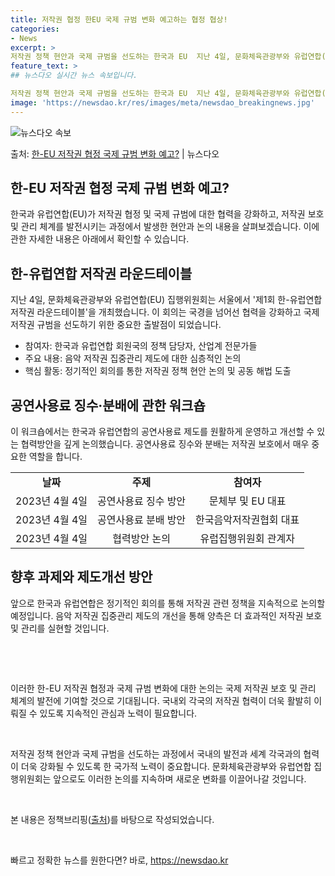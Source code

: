 ```yaml
---
title: 저작권 협정 한EU 국제 규범 변화 예고하는 협정 협상!
categories:
- News
excerpt: >
저작권 정책 현안과 국제 규범을 선도하는 한국과 EU  지난 4일, 문화체육관광부와 유럽연합(EU) 집행위원…
feature_text: >
## 뉴스다오 실시간 뉴스 속보입니다.

저작권 정책 현안과 국제 규범을 선도하는 한국과 EU  지난 4일, 문화체육관광부와 유럽연합(EU) 집행위원…
image: 'https://newsdao.kr/res/images/meta/newsdao_breakingnews.jpg'
---
```


![뉴스다오 속보](https://newsdao.kr/res/images/meta/newsdao_breakingnews.jpg)

<p>출처: <a href="https://newsdao.kr/4644" rel="dofollow">한-EU 저작권 협정 국제 규범 변화 예고?</a> | 뉴스다오</p>

<h2 data-ke-size="size26">한-EU 저작권 협정 국제 규범 변화 예고?</h2>
<p data-ke-size="size16">한국과 유럽연합(EU)가 저작권 협정 및 국제 규범에 대한 협력을 강화하고, 저작권 보호 및 관리 체계를 발전시키는 과정에서 발생한 현안과 논의 내용을 살펴보겠습니다. 이에 관한 자세한 내용은 아래에서 확인할 수 있습니다.</p>

<h2 data-ke-size="size24">한-유럽연합 저작권 라운드테이블</h2>
<p data-ke-size="size16">지난 4일, 문화체육관광부와 유럽연합(EU) 집행위원회는 서울에서 '제1회 한-유럽연합 저작권 라운드테이블'을 개최했습니다. 이 회의는 국경을 넘어선 협력을 강화하고 국제 저작권 규범을 선도하기 위한 중요한 출발점이 되었습니다. </p>

<ul>
  <li>참여자: 한국과 유럽연합 회원국의 정책 담당자, 산업계 전문가들</li>
  <li>주요 내용: 음악 저작권 집중관리 제도에 대한 심층적인 논의</li>
  <li>핵심 활동: 정기적인 회의를 통한 저작권 정책 현안 논의 및 공동 해법 도출</li>
</ul>

<h2 data-ke-size="size24">공연사용료 징수·분배에 관한 워크숍</h2>
<p data-ke-size="size16">이 워크숍에서는 한국과 유럽연합의 공연사용료 제도를 원활하게 운영하고 개선할 수 있는 협력방안을 깊게 논의했습니다. 공연사용료 징수와 분배는 저작권 보호에서 매우 중요한 역할을 합니다. </p>

<table>
  <tr>
    <td style="text-align: center; height: 17px;"><b>날짜</b></td>
    <td style="text-align: center; height: 17px;"><b>주제</b></td>
    <td style="text-align: center; height: 17px;"><b>참여자</b></td>
  </tr>
  <tr>
    <td style="text-align: center;">2023년 4월 4일</td>
    <td style="text-align: center;">공연사용료 징수 방안</td>
    <td style="text-align: center;">문체부 및 EU 대표</td>
  </tr>
  <tr>
    <td style="text-align: center;">2023년 4월 4일</td>
    <td style="text-align: center;">공연사용료 분배 방안</td>
    <td style="text-align: center;">한국음악저작권협회 대표</td>
  </tr>
  <tr>
    <td style="text-align: center;">2023년 4월 4일</td>
    <td style="text-align: center;">협력방안 논의</td>
    <td style="text-align: center;">유럽집행위원회 관계자</td>
  </tr>
</table>

<h2 data-ke-size="size24">향후 과제와 제도개선 방안</h2>
<p data-ke-size="size16">앞으로 한국과 유럽연합은 정기적인 회의를 통해 저작권 관련 정책을 지속적으로 논의할 예정입니다. 음악 저작권 집중관리 제도의 개선을 통해 양측은 더 효과적인 저작권 보호 및 관리를 실현할 것입니다. </p>

<p data-ke-size="size16">&nbsp;</p>
<p data-ke-size="size16">&nbsp;</p>

<p data-ke-size="size16">이러한 한-EU 저작권 협정과 국제 규범 변화에 대한 논의는 국제 저작권 보호 및 관리 체계의 발전에 기여할 것으로 기대됩니다. 국내외 각국의 저작권 협력이 더욱 활발히 이뤄질 수 있도록 지속적인 관심과 노력이 필요합니다. </p>
<p data-ke-size="size16">&nbsp;</p>
<p data-ke-size="size16">저작권 정책 현안과 국제 규범을 선도하는 과정에서 국내의 발전과 세계 각국과의 협력이 더욱 강화될 수 있도록 한 국가적 노력이 중요합니다. 문화체육관광부와 유럽연합 집행위원회는 앞으로도 이러한 논의를 지속하며 새로운 변화를 이끌어나갈 것입니다.</p>
<p data-ke-size="size16">&nbsp;</p>
<p data-ke-size="size16">본 내용은 정책브리핑(<a href="https://newsdao.kr/4644">출처</a>)를 바탕으로 작성되었습니다.</p>
<p data-ke-size="size16">&nbsp;</p> 

빠르고 정확한 뉴스를 원한다면? 바로, <a href="https://newsdao.kr" rel="dofollow">https://newsdao.kr</a>


    
